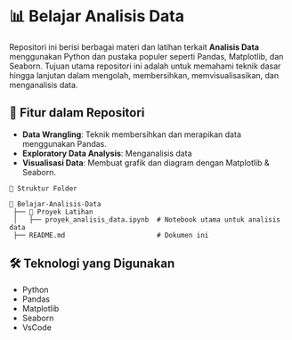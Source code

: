 # 📊 Belajar Analisis Data

Repositori ini berisi berbagai materi dan latihan terkait **Analisis Data** menggunakan Python dan pustaka populer seperti Pandas, Matplotlib, dan Seaborn. Tujuan utama repositori ini adalah untuk memahami teknik dasar hingga lanjutan dalam mengolah, membersihkan, memvisualisasikan, dan menganalisis data.



## 📌 Fitur dalam Repositori
- **Data Wrangling**: Teknik membersihkan dan merapikan data menggunakan Pandas.
- **Exploratory Data Analysis**: Menganalisis data
- **Visualisasi Data**: Membuat grafik dan diagram dengan Matplotlib & Seaborn.

```
📂 Struktur Folder

📂 Belajar-Analisis-Data
 ├── 📂 Proyek Latihan
 │   ├── proyek_analisis_data.ipynb  # Notebook utama untuk analisis data
 ├── README.md                       # Dokumen ini
 ```

## 🛠 Teknologi yang Digunakan
- Python
- Pandas
- Matplotlib
- Seaborn
- VsCode
